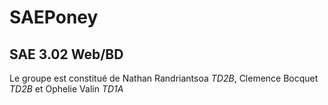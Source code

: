 # SAEPoney

## SAE 3.02 Web/BD


Le groupe est constitué de Nathan Randriantsoa *TD2B*, Clemence Bocquet *TD2B* et Ophelie Valin *TD1A*
